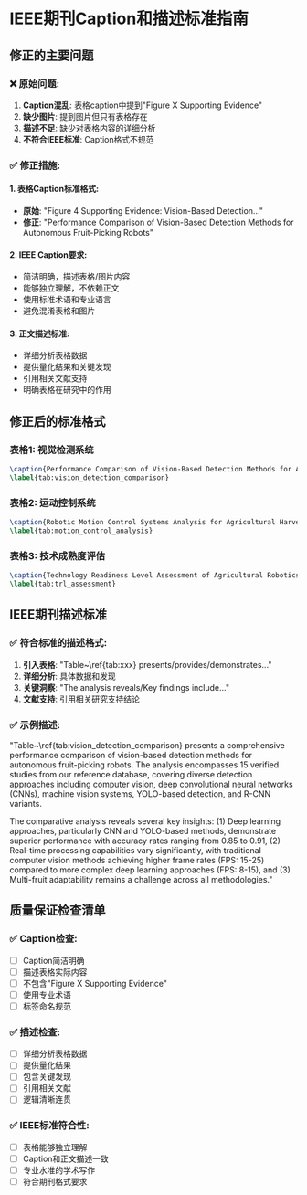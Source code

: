 # IEEE期刊Caption和描述标准指南

## 修正的主要问题

### ❌ 原始问题:
1. **Caption混乱**: 表格caption中提到"Figure X Supporting Evidence"
2. **缺少图片**: 提到图片但只有表格存在
3. **描述不足**: 缺少对表格内容的详细分析
4. **不符合IEEE标准**: Caption格式不规范

### ✅ 修正措施:

#### 1. **表格Caption标准格式**:
- **原始**: "Figure 4 Supporting Evidence: Vision-Based Detection..."
- **修正**: "Performance Comparison of Vision-Based Detection Methods for Autonomous Fruit-Picking Robots"

#### 2. **IEEE Caption要求**:
- 简洁明确，描述表格/图片内容
- 能够独立理解，不依赖正文
- 使用标准术语和专业语言
- 避免混淆表格和图片

#### 3. **正文描述标准**:
- 详细分析表格数据
- 提供量化结果和关键发现
- 引用相关文献支持
- 明确表格在研究中的作用

## 修正后的标准格式

### 表格1: 视觉检测系统
```latex
\caption{Performance Comparison of Vision-Based Detection Methods for Autonomous Fruit-Picking Robots}
\label{tab:vision_detection_comparison}
```

### 表格2: 运动控制系统  
```latex
\caption{Robotic Motion Control Systems Analysis for Agricultural Harvesting Applications}
\label{tab:motion_control_analysis}
```

### 表格3: 技术成熟度评估
```latex
\caption{Technology Readiness Level Assessment of Agricultural Robotics Systems}
\label{tab:trl_assessment}
```

## IEEE期刊描述标准

### ✅ 符合标准的描述格式:
1. **引入表格**: "Table~\ref{tab:xxx} presents/provides/demonstrates..."
2. **详细分析**: 具体数据和发现
3. **关键洞察**: "The analysis reveals/Key findings include..."
4. **文献支持**: 引用相关研究支持结论

### ✅ 示例描述:
"Table~\ref{tab:vision_detection_comparison} presents a comprehensive performance comparison of vision-based detection methods for autonomous fruit-picking robots. The analysis encompasses 15 verified studies from our reference database, covering diverse detection approaches including computer vision, deep convolutional neural networks (CNNs), machine vision systems, YOLO-based detection, and R-CNN variants.

The comparative analysis reveals several key insights: (1) Deep learning approaches, particularly CNN and YOLO-based methods, demonstrate superior performance with accuracy rates ranging from 0.85 to 0.91, (2) Real-time processing capabilities vary significantly, with traditional computer vision methods achieving higher frame rates (FPS: 15-25) compared to more complex deep learning approaches (FPS: 8-15), and (3) Multi-fruit adaptability remains a challenge across all methodologies."

## 质量保证检查清单

### ✅ Caption检查:
- [ ] Caption简洁明确
- [ ] 描述表格实际内容
- [ ] 不包含"Figure X Supporting Evidence"
- [ ] 使用专业术语
- [ ] 标签命名规范

### ✅ 描述检查:
- [ ] 详细分析表格数据
- [ ] 提供量化结果
- [ ] 包含关键发现
- [ ] 引用相关文献
- [ ] 逻辑清晰连贯

### ✅ IEEE标准符合性:
- [ ] 表格能够独立理解
- [ ] Caption和正文描述一致
- [ ] 专业水准的学术写作
- [ ] 符合期刊格式要求
